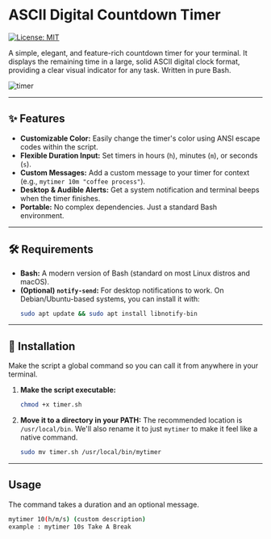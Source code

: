 # ASCII Digital Countdown Timer

[![License: MIT](https://img.shields.io/badge/License-MIT-yellow.svg)](https://opensource.org/licenses/MIT)

A simple, elegant, and feature-rich countdown timer for your terminal. It displays the remaining time in a large, solid ASCII digital clock format, providing a clear visual indicator for any task. Written in pure Bash.


![timer](https://i.imgur.com/Cm9vAQG.png)

---

## ✨ Features

* **Customizable Color:** Easily change the timer's color using ANSI escape codes within the script.
* **Flexible Duration Input:** Set timers in hours (`h`), minutes (`m`), or seconds (`s`).
* **Custom Messages:** Add a custom message to your timer for context (e.g., `mytimer 10m "coffee process"`).
* **Desktop & Audible Alerts:** Get a system notification and terminal beeps when the timer finishes.
* **Portable:** No complex dependencies. Just a standard Bash environment.

---

## 🛠️ Requirements

* **Bash:** A modern version of Bash (standard on most Linux distros and macOS).
* **(Optional) `notify-send`:** For desktop notifications to work. On Debian/Ubuntu-based systems, you can install it with:
    ```bash
    sudo apt update && sudo apt install libnotify-bin
    ```

---

## 🚀 Installation

Make the script a global command so you can call it from anywhere in your terminal.

1.  **Make the script executable:**
    ```bash
    chmod +x timer.sh
    ```

2.  **Move it to a directory in your PATH:**
    The recommended location is `/usr/local/bin`. We'll also rename it to just `mytimer` to make it feel like a native command.
    ```bash
    sudo mv timer.sh /usr/local/bin/mytimer
    ```

---

## Usage

The command takes a duration and an optional message.

```bash
mytimer 10(h/m/s) (custom description)
example : mytimer 10s Take A Break
```
